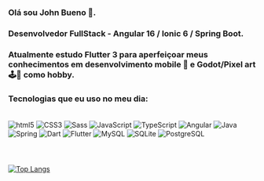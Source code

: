 ### Olá sou John Bueno 🖖. 
### Desenvolvedor FullStack - Angular 16 / Ionic 6 / Spring Boot. 
<!--
[![Blog](https://img.shields.io/badge/LinkedIn-0077B5?style=for-the-badge&logo=linkedin&logoColor=white)](https://www.linkedin.com/in/jo%C3%A3o-paulo-rodrigues-bueno-3b737919b/)
-->
### Atualmente estudo Flutter 3 para aperfeiçoar meus conhecimentos em desenvolvimento mobile 📱 e Godot/Pixel art 🕹️👾 como hobby.

### Tecnologias que eu uso no meu dia:
<div style="display: inline_block;margin-bottom: 24px;">
</br>
 <img align="center" alt="html5" src="https://img.shields.io/badge/HTML5-E34F26?style=for-the-badge&logo=html5&logoColor=white" />
 <img align="center" alt="CSS3" src="https://img.shields.io/badge/CSS3-1572B6?style=for-the-badge&logo=css3&logoColor=white"  />
 <img align="center" alt="Sass" src="https://img.shields.io/badge/Sass-CC6699?style=for-the-badge&logo=sass&logoColor=white"  />
 <img align="center" alt="JavaScript" src="https://img.shields.io/badge/JavaScript-F7DF1E?style=for-the-badge&logo=javascript&logoColor=black"  />
 <img align="center" alt="TypeScript"  src="https://img.shields.io/badge/TypeScript-007ACC?style=for-the-badge& logo=typescript&logoColor=white" />
 <img align="center" alt="Angular" src="https://img.shields.io/badge/Angular-DD0031?style=for-the-badge&logo=angular&logoColor=white"  />
 <img align="center" alt="Java" src="https://img.shields.io/badge/Java-ED8B00?style=for-the-badge&logo=openjdk&logoColor=white"  />
 <img align="center" alt="Spring" src="https://img.shields.io/badge/Spring-6DB33F?style=for-the-badge&logo=spring&logoColor=white"  />
 <img align="center" alt="Dart" src="https://img.shields.io/badge/Dart-0175C2?style=for-the-badge&logo=dart&logoColor=white"/>
 <img align="center" alt="Flutter" src="https://img.shields.io/badge/Flutter-02569B?style=for-the-badge&logo=flutter&logoColor=white"  />
 <img align="center" alt="MySQL" src="https://img.shields.io/badge/MySQL-00000F?style=for-the-badge&logo=mysql&logoColor=white" />
 <img align="center" alt="SQLite" src="https://img.shields.io/badge/SQLite-07405E?style=for-the-badge&logo=sqlite&logoColor=white"  />
 <img align="center" alt="PostgreSQL" src="https://img.shields.io/badge/PostgreSQL-316192?style=for-the-badge&logo=postgresql&logoColor=white"  />
</div>
</br>

[![Top Langs](https://github-readme-stats.vercel.app/api/top-langs/?username=johnbuenodev&layout=donut)](https://github.com/johnbuenodev/github-readme-stats)
